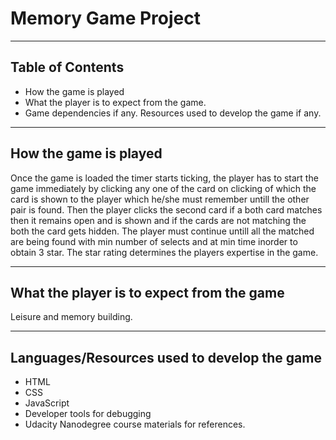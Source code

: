 # Memory Game Project
---
## Table of Contents

* How the game is played
* What the player is to expect from the game.
* Game dependencies if any. Resources used to develop the game if any.
---
## How the game is played

Once the game is loaded the timer starts ticking, the player has to start the game immediately by clicking any one of the card on clicking of which the card is shown to the player which he/she must remember untill the other pair is found. Then the player clicks the second card if a both card matches then it remains open and is shown and if the cards are not matching the both the card gets hidden. The player must continue untill all the matched are being found with min number of selects and at min time inorder to obtain 3 star. The star rating determines the players expertise in the game. 

---
## What the player is to expect from the game 
   Leisure and memory building.
   
---
## Languages/Resources used to develop the game
* HTML
* CSS
* JavaScript 
* Developer tools for debugging 
* Udacity Nanodegree course materials for references. 
